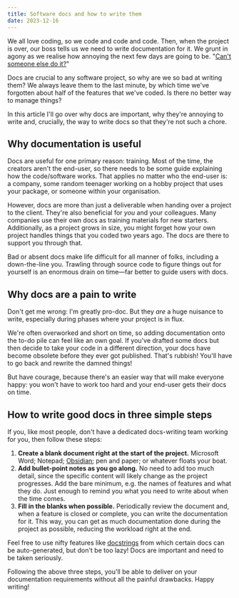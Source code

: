 ```yaml
---
title: Software docs and how to write them
date: 2023-12-16
---
```


We all love coding, so we code and code and code. Then, when the project is over, our boss tells us we need to write documentation for it. We grunt in agony as we realise how annoying the next few days are going to be. "[Can't someone else do it?](https://www.youtube.com/watch?v=GZOuz-SG7-g)"

Docs are crucial to any software project, so why are we so bad at writing them? We always leave them to the last minute, by which time we've forgotten about half of the features that we've coded. Is there no better way to manage things?

In this article I'll go over why docs are important, why they're annoying to write and, crucially, the way to write docs so that they're not such a chore.

## Why documentation is useful

Docs are useful for one primary reason: training. Most of the time, the creators aren't the end-user, so there needs to be some guide explaining how the code/software works. That applies no matter who the end-user is: a company, some random teenager working on a hobby project that uses your package, or someone within your organisation.

However, docs are more than just a deliverable when handing over a project to the client. They're also beneficial for _you_ and your colleagues. Many companies use their own docs as training materials for new starters. Additionally, as a project grows in size, you might forget how your own project handles things that you coded two years ago. The docs are there to support you through that.

Bad or absent docs make life difficult for all manner of folks, including a down-the-line you. Trawling through source code to figure things out for yourself is an enormous drain on time&mdash;far better to guide users with docs.

## Why docs are a pain to write

Don't get me wrong: I'm greatly pro-doc. But they _are_ a huge nuisance to write, especially during phases where your project is in flux.

We're often overworked and short on time, so adding documentation onto the to-do pile can feel like an own goal. If you've drafted some docs but then decide to take your code in a different direction, your docs have become obsolete before they ever got published. That's rubbish! You'll have to go back and rewrite the damned things!

But have courage, because there's an easier way that will make everyone happy: you won't have to work too hard and your end-user gets their docs on time.

## How to write good docs in three simple steps

If you, like most people, don't have a dedicated docs-writing team working for you, then follow these steps:

1. **Create a blank document right at the start of the project.** Microsoft Word; Notepad; [Obsidian](https://obsidian.md/); pen and paper; or whatever floats your boat.
2. **Add bullet-point notes as you go along.** No need to add too much detail, since the specific content will likely change as the project progresses. Add the bare minimum, e.g. the names of features and what they do. Just enough to remind you what you need to write about when the time comes.
3. **Fill in the blanks when possible.** Periodically review the document and, when a feature is closed or complete, you can write the documentation for it. This way, you can get as much documentation done during the project as possible, reducing the workload right at the end.

Feel free to use nifty features like [docstrings](https://en.wikipedia.org/wiki/Docstring) from which certain docs can be auto-generated, but don't be too lazy! Docs are important and need to be taken seriously.

Following the above three steps, you'll be able to deliver on your documentation requirements without all the painful drawbacks. Happy writing!
